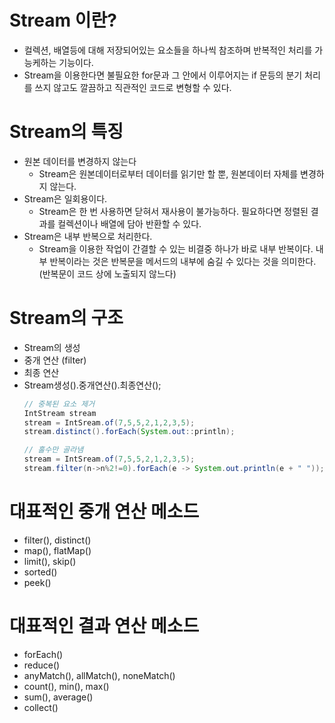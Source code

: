 # Stream 이란?
- 컬렉션, 배열등에 대해 저장되어있는 요소들을 하나씩 참조하며 반복적인 처리를 가능케하는 기능이다.
- Stream을 이용한다면 불필요한 for문과 그 안에서 이루어지는 if 문등의 분기 처리를 쓰지 않고도 깔끔하고 직관적인 코드로 변형할 수 있다.

# Stream의 특징
- 원본 데이터를 변경하지 않는다
    - Stream은 원본데이터로부터 데이터를 읽기만 할 뿐, 원본데이터 자체를 변경하지 않는다.
- Stream은 일회용이다.
    - Stream은 한 번 사용하면 닫혀서 재사용이 불가능하다. 필요하다면 정렬된 결과를 컬렉션이나 배열에 담아 반환할 수 있다.
- Stream은 내부 반복으로 처리한다.
    - Stream을 이용한 작업이 간결할 수 있는 비결중 하나가 바로 내부 반복이다. 내부 반복이라는 것은 반복문을 메서드의 내부에 숨길 수 있다는 것을 의미한다. (반복문이 코드 상에 노출되지 않느다)

# Stream의 구조
- Stream의 생성
- 중개 연산 (filter)
- 최종 연산
- Stream생성().중개연산().최종연산();
    ```java
    // 중복된 요소 제거
    IntStream stream 
    stream = IntSream.of(7,5,5,2,1,2,3,5);
    stream.distinct().forEach(System.out::println);

    // 홀수만 골라냄
    stream = IntSream.of(7,5,5,2,1,2,3,5);
    stream.filter(n->n%2!=0).forEach(e -> System.out.println(e + " "));
    ```

# 대표적인 중개 연산 메소드
- filter(), distinct()
- map(), flatMap()
- limit(), skip()
- sorted()
- peek()

# 대표적인 결과 연산 메소드
- forEach()
- reduce()
- anyMatch(), allMatch(), noneMatch()
- count(), min(), max()
- sum(), average()
- collect()